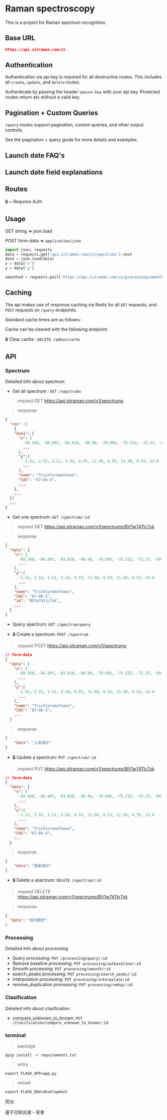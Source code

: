 # Raman spectroscopy

This is a project for Raman spectrum recognition.

## Base URL

```json
https://api.sitraman.com/v1
```

## Authentication

Authentication via api key is required for all destructive routes. This includes all `create`, `update`, and `delete` routes.

Authenticate by passing the header `spacex-key` with your api key. Protected routes return `401` without a valid key.

## Pagination + Custom Queries

`/query` routes support pagination, custom queries, and other output controls.

See the pagination + query guide for more details and examples.

## Launch date FAQ's

## Launch date field explanations

## Routes

🔒 = Requires Auth

## Usage

GET string => json.load

POST form-data => `application/json`

```python
import json, requests
data = requests.get('api.sitraman.com/v1/sepctrums').text
data = json.load(data)
x = data['x']
y = data['y']

smoothed = requests.post('https://api.sitraman.com/v1/processing/smooth', data=data)
```

## Caching

The api makes use of response caching via Redis for all `GET` requests, and `POST` requests on `/query` endpoints.

Standard cache times are as follows:

Cache can be cleared with the following endpoint:

🔒 Clear cache : `DELETE /admin/cache`

## API

### Spectrum

Detailed info about spectrum

-   Get all spectrum : `GET /sepctrums`

> request
> GET https://api.sitraman.com/v1/sepctrums

> response

```json
{
  "res" :[
    {
    "data": {
      "x": [
        -89.568, -86.697, -83.828, -80.96, -78.095, -75.232, -72.37, -69.511, -66.654, -63.798
        ...
      ],
      "y":[
        -1.51, 2.52, 1.51, 5.54, 6.55, 11.58, 6.55, 11.58, 6.55, 13.6
        ...
      ],
      "name": "Trichloromethane",
      "CAS": "67-66-3",
      ...
    },
    ...
  }]
  ...
}
```

-   Get one spectrum: `GET /spectrum/:id`

> request
> GET https://api.sitraman.com/v1/sepctrums/BV1w7411c7xk

> response

```json
{
  "data": {
    "x": [
      -89.568, -86.697, -83.828, -80.96, -78.095, -75.232, -72.37, -69.511, -66.654, -63.798
      ...
    ],
    "y":[
      -1.51, 2.52, 1.51, 5.54, 6.55, 11.58, 6.55, 11.58, 6.55, 13.6
      ...
    ],
    "name": "Trichloromethane",
    "CAS": "67-66-3",
    "id": "BV1w7411c7xk",
    ...
  }
}
```

-   Query spectrum: `GET /spectrum/query`

-   🔒 Create a spectrum: `POST /spectrum`

> request
> POST https://api.sitraman.com/v1/sepctrums

```json
// form-data
{
  "data": {
    "x": [
      -89.568, -86.697, -83.828, -80.96, -78.095, -75.232, -72.37, -69.511, -66.654, -63.798
      ...
    ],
    "y":[
      -1.51, 2.52, 1.51, 5.54, 6.55, 11.58, 6.55, 11.58, 6.55, 13.6
      ...
    ],
    "name": "Trichloromethane",
    "CAS": "67-66-3",
    ...
  }
```

> response

```json
{
    "data": "入库成功"
}
```

-   🔒 Update a spectrum: `PUT /spectrum/:id`

> request
> PUT https://api.sitraman.com/v1/sepctrums/BV1w7411c7xk

```json
// form-data
{
  "data": {
    "x": [
      -89.568, -86.697, -83.828, -80.96, -78.095, -75.232, -72.37, -69.511, -66.654, -63.798
      ...
    ],
    "y":[
      -1.51, 2.52, 1.51, 5.54, 6.55, 11.58, 6.55, 11.58, 6.55, 13.6
      ...
    ],
    "name": "Trichloromethane",
    "CAS": "67-66-3",
    ...
  }
```

> response

```json
{
    "data": "更新成功"
}
```

-   🔒 Delete a spectrum: `DELETE /spectrum/:id`

> request
> DELETE https://api.sitraman.com/v1/sepctrums/BV1w7411c7xk

> response

```json
{
  "data": "成功删除“
}
```


### Processing

Detailed info about processing

-   Query processing: `PUT /processing/query/:id`
-   Remove baseline processing: `PUT processing/autbaseline/:id`
-   Smooth processing: `PUT processing/smooth/:id`
-   search_peaks processing: `PUT processing/search_peaks/:id`
-   interpolation processing: `PUT processing/interpolate:id`
-   remove_duplication processing: `PUT processing/rmdup/:id`

### Clasification

Detailed info about clasification

-   compare_unknown_to_known: `PUT /clasification/compare_unknown_to_known/:id`

### terminal

> package

`$pip install -r requirements.txt`

> entry

`export FLASK_APP=app.py`

> reload

`export FLASK_ENV=development`


荧光 

基于已知光谱 - 背景 